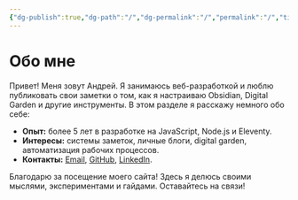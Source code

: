 ```yaml
---
{"dg-publish":true,"dg-path":"/","dg-permalink":"/","permalink":"/","title":"Обо мне","tags":["gardenEntry"]}
---
```



# Обо мне

Привет! Меня зовут Андрей. Я занимаюсь веб-разработкой и люблю публиковать свои заметки о том, как я настраиваю Obsidian, Digital Garden и другие инструменты. В этом разделе я расскажу немного обо себе:

- **Опыт:** более 5 лет в разработке на JavaScript, Node.js и Eleventy.
- **Интересы:** системы заметок, личные блоги, digital garden, автоматизация рабочих процессов.
- **Контакты:** [Email](mailto:andreysychev@example.com), [GitHub](https://github.com/asychev599), [LinkedIn](https://linkedin.com/in/andreysychev).

Благодарю за посещение моего сайта! Здесь я делюсь своими мыслями, экспериментами и гайдами. Оставайтесь на связи!

